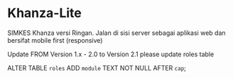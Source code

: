 # Khanza-Lite
SIMKES Khanza versi Ringan. Jalan di sisi server sebagai aplikasi web dan bersifat mobile first (responsive)

Update FROM Version 1.x - 2.0 to Version 2.1 please update roles table

ALTER TABLE `roles` ADD `module` TEXT NOT NULL AFTER `cap`;
